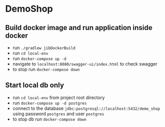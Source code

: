 # DemoShop

## Build docker image and run application inside docker

* run `./gradlew jibDockerBuild`
* run `cd local-env`
* run  `docker-compose up -d`
* navigate to `localhost:8080/swagger-ui/index.html` to check swagger
* to stop run `docker-compose down`


## Start local db only

* run `cd local-env` from project root directory
* run `docker-compose up -d postgres`
* connect to the database `jdbc:postgresql://localhost:5432/demo_shop` using password `postgres` and user `postgres`
* to stop db run `docker-compose down`
